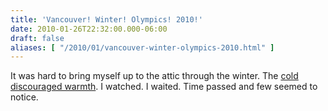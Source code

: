 ```yaml
---
title: 'Vancouver! Winter! Olympics! 2010!'
date: 2010-01-26T22:32:00.000-06:00
draft: false
aliases: [ "/2010/01/vancouver-winter-olympics-2010.html" ]
---
```


It was hard to bring myself up to the attic through the winter. The [cold discouraged warmth](http://techdirt.com/articles/20100114/1227357759.shtml). I watched. I waited. Time passed and few seemed to notice.